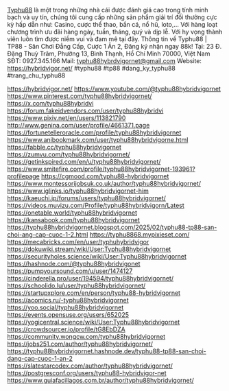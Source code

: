 [Typhu88](https://hybridvigor.net/) là một trong những nhà cái được đánh giá cao trong tính minh bạch và uy tín, chúng tôi cung cấp những sản phẩm giải trí đối thưởng cực kỳ hấp dẫn như: Casino, cược thể thao, bắn cá, nổ hũ, loto,... Với hàng loạt chương trình ưu đãi hàng ngày, tuần, tháng, quý và dịp lễ. Với hy vọng thành viên luôn tìm được niềm vui và đam mê tại đây.
Thông tin về Typhu88 | TP88 - Sân Chơi Đẳng Cấp, Cược 1 Ăn 2, Đăng ký nhận ngay 88k!
Tại: 23 Đ. Đặng Thuỳ Trâm, Phường 13, Bình Thạnh, Hồ Chí Minh 70000, Việt Nam
SĐT: 0927.345.166
Mail: typhu88hybrdvigornet@gmail.com
Website: https://hybridvigor.net/
#typhu88 #tp88 #dang_ky_typhu88 #trang_chu_typhu88

https://hybridvigor.net/
https://www.youtube.com/@typhu88hybridvigornet
https://www.pinterest.com/typhu88hybridvigornet/
https://x.com/typhu88hybridvi
https://forum.fakeidvendors.com/user/typhu88hybridvi
https://www.pixiv.net/en/users/113821790
http://www.genina.com/user/profile/4661371.page
https://fortunetelleroracle.com/profile/typhu88hybridvigornet
https://www.anibookmark.com/user/typhu88hybridvigorne.html
https://fabble.cc/typhu88hybridvigornet
https://zumvu.com/typhu88hybridvigornet/
https://getinkspired.com/en/u/typhu88hybridvigornet/
https://www.smitefire.com/profile/typhu88hybridvigornet-193961?profilepage
https://cgmood.com/typhu88-hybridvigornet
https://www.montessorijobsuk.co.uk/author/typhu88hybridvigornet/
https://www.iglinks.io/typhu88hybridvigornet-him
https://kaeuchi.jp/forums/users/typhu88hybridvigornet/
https://videos.muvizu.com/Profile/typhu88hybridvigorn/Latest
https://onetable.world/typhu88hybridvigornet
https://kansabook.com/typhu88hybridvigornet
https://typhu88hybridvigornet.blogspot.com/2025/02/typhu88-tp88-san-choi-ang-cap-cuoc-1-2.html
https://typhu8868.mypixieset.com/
https://mecabricks.com/en/user/typhuhybridvigor
https://dokuwiki.stream/wiki/User:Typhu88hybridvigornet
https://securityholes.science/wiki/User:Typhu88hybridvigornet
https://hashnode.com/@typhu88hybridvigonet
https://pumpyoursound.com/u/user/1474127
https://cinderella.pro/user/194594/typhu88hybridvigornet/
https://schoolido.lu/user/typhu88hybridvigornet/
https://startupxplore.com/en/person/typhu88-hybridvigornet
https://acomics.ru/-typhu88hybridvigornet
https://yoo.social/typhu88hybridvigornet
https://events.opensuse.org/users/652025
https://yogicentral.science/wiki/User:Typhu88hybridvigornet
https://crowdsourcer.io/profile/tG8EbDZA
https://community.wongcw.com/typhu88hybridvigornet
https://jobs251.com/author/typhu88hybridvigornet/
https://typhu88hybridvigornet.hashnode.dev/typhu88-tp88-san-choi-dang-cap-cuoc-1-an-2
https://slatestarcodex.com/author/typhu88hybridvigornet/
https://postgresconf.org/users/typhu88-hybridvigor-net
https://www.guiafacillagos.com.br/author/typhu88hybridvigornet/
